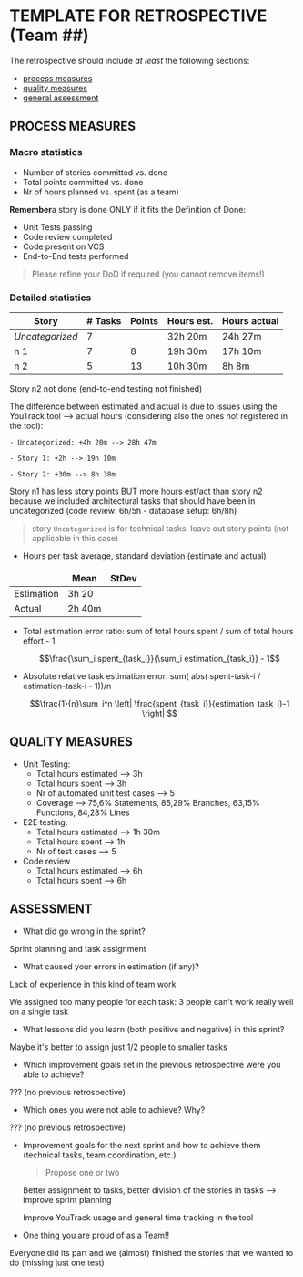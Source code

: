 TEMPLATE FOR RETROSPECTIVE (Team ##)
=====================================

The retrospective should include _at least_ the following
sections:

- [process measures](#process-measures)
- [quality measures](#quality-measures)
- [general assessment](#assessment)

## PROCESS MEASURES 

### Macro statistics

- Number of stories committed vs. done 
- Total points committed vs. done 
- Nr of hours planned vs. spent (as a team)

**Remember**a story is done ONLY if it fits the Definition of Done:
 
- Unit Tests passing
- Code review completed
- Code present on VCS
- End-to-End tests performed

> Please refine your DoD if required (you cannot remove items!) 

### Detailed statistics

| Story  | # Tasks | Points | Hours est. | Hours actual |
|--------|---------|--------|------------|--------------|
| _Uncategorized_   |    7     |       |      32h 20m      |       24h 27m       |
| n  1   |    7     |    8    |     19h 30m       |      17h 10m        |  
| n  2   |    5     |    13    |     10h 30m       |      8h 8m        |  

Story n2 not done (end-to-end testing not finished)

The difference between estimated and actual is due to issues using the YouTrack tool
--> actual hours (considering also the ones not registered in the tool): 

    - Uncategorized: +4h 20m --> 28h 47m

    - Story 1: +2h --> 19h 10m

    - Story 2: +30m --> 8h 38m

Story n1 has less story points BUT more hours est/act than story n2 because we included architectural tasks that should have been in uncategorized (code review: 6h/5h - database setup: 6h/8h)

> story `Uncategorized` is for technical tasks, leave out story points (not applicable in this case)

- Hours per task average, standard deviation (estimate and actual)

|            | Mean | StDev |
|------------|------|-------|
| Estimation |  3h 20    |       | 
| Actual     |  2h 40m    |       |

- Total estimation error ratio: sum of total hours spent / sum of total hours effort - 1

    $$\frac{\sum_i spent_{task_i}}{\sum_i estimation_{task_i}} - 1$$
    
- Absolute relative task estimation error: sum( abs( spent-task-i / estimation-task-i - 1))/n

    $$\frac{1}{n}\sum_i^n \left| \frac{spent_{task_i}}{estimation_task_i}-1 \right| $$
  
## QUALITY MEASURES 

- Unit Testing:
  - Total hours estimated --> 3h
  - Total hours spent --> 3h
  - Nr of automated unit test cases --> 5
  - Coverage --> 75,6% Statements, 85,29% Branches, 63,15% Functions, 84,28% Lines
- E2E testing:
  - Total hours estimated --> 1h 30m
  - Total hours spent --> 1h
  - Nr of test cases --> 5
- Code review 
  - Total hours estimated --> 6h
  - Total hours spent --> 6h
  


## ASSESSMENT

- What did go wrong in the sprint?

Sprint planning and task assignment

- What caused your errors in estimation (if any)?

Lack of experience in this kind of team work

We assigned too many people for each task: 3 people can't work really well on a single task

- What lessons did you learn (both positive and negative) in this sprint?

Maybe it's better to assign just 1/2 people to smaller tasks

- Which improvement goals set in the previous retrospective were you able to achieve? 

??? (no previous retrospective)
  
- Which ones you were not able to achieve? Why?

??? (no previous retrospective)

- Improvement goals for the next sprint and how to achieve them (technical tasks, team coordination, etc.)

  > Propose one or two

  Better assignment to tasks, better division of the stories in tasks --> improve sprint planning

  Improve YouTrack usage and general time tracking in the tool

- One thing you are proud of as a Team!!

Everyone did its part and we (almost) finished the stories that we wanted to do (missing just one test)